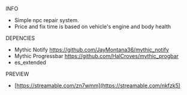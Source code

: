 INFO
- Simple npc repair system.
- Price and fix time is based on vehicle's engine and body health

DEPENCIES
- Mythic Notify https://github.com/JayMontana36/mythic_notify
- Mythic Progressbar https://github.com/HalCroves/mythic_progbar
- es_extended


PREVIEW
- [https://streamable.com/zn7wmm](https://streamable.com/nkfzk5)

